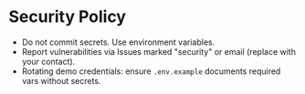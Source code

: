 # Security Policy

- Do not commit secrets. Use environment variables.
- Report vulnerabilities via Issues marked "security" or email (replace with your contact).
- Rotating demo credentials: ensure `.env.example` documents required vars without secrets.
